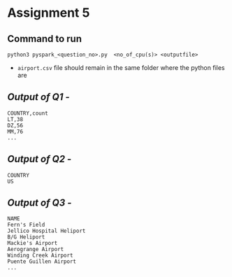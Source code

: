 # Assignment 5
## Command to run 

    python3 pyspark_<question_no>.py  <no_of_cpu(s)> <outputfile>
- `airport.csv` file should remain in the same folder where the python files are
## *Output of Q1 -*

    COUNTRY,count
    LT,38
    DZ,56
    MM,76
    ...

## *Output of Q2 -*

    COUNTRY
    US


## *Output of Q3 -*

    NAME
    Fern's Field
    Jellico Hospital Heliport
    B/G Heliport
    Mackie's Airport
    Aerogrange Airport
    Winding Creek Airport
    Puente Guillen Airport
    ...